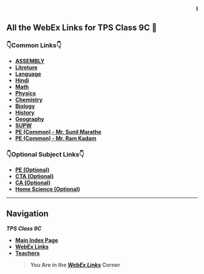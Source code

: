 <marquee behavior="scroll" direction="left"><strong>EXAMS FROM 19th JULY!!  !!STAY STRONG!!</strong></marquee>

## All the WebEx Links for TPS Class 9C 🔗

### 👇Common Links👇
- [**ASSEMBLY**](https://meet97.webex.com/meet/Roohi.S)
- [**Litreture**](https://meet96.webex.com/meet/RupeshDalvi)
- [**Language**](https://meet97.webex.com/meet/RuchiraRastogi)
- [**Hindi**](https://meet97.webex.com/meet/JYOTSNA-AY21)
- [**Math**](https://meet97.webex.com/meet/Roohi.S)
- [**Physics**](https://meet96.webex.com/meet/GeetaShrivastav)
- [**Chemistry**](https://meet96.webex.com/meet/neepa.mehta)
- [**Biology**](https://meet96.webex.com/meet/garimasingh)
- [**History**](https://meet96.webex.com/meet/pr1580983479)
- [**Geography**](https://meet97.webex.com/meet/shanthala)
- [**SUPW**](https://meet97.webex.com/meet/RuchiraRastogi)
- [**PE (Common) - Mr. Sunil Marathe**](https://meet96.webex.com/meet/pr1584286532)
- [**PE (Common) - Mr. Ram Kadam**](https://meet97.webex.com/meet/pr1580716916)

### 👇Optional Subject Links👇
- [**PE (Optional)**](https://meet96.webex.com/meet/pr1587247734)
- [**CTA (Optional)**](https://meet97.webex.com/meet/pr1589336946)
- [**CA	(Optional)**](https://meet96.webex.com/meet/SeethaJothi)
- [**Home Science (Optional)**](https://meet96.webex.com/meet/pr1589820885)


---

## Navigation
***TPS Class 9C***
- [**Main Index Page**](https://v1s1t0r999.github.io/TPSClass9C/index)
- [**WebEx Links**](https://v1s1t0r999.github.io/TPSClass9C/WebEx_Links)
- [**Teachers**](https://v1s1t0r999.github.io/TPSClass9C/Teachers)
    > **You Are in the [_WebEx Links_](https://v1s1t0r999.github.io/TPSClass9C/WebEx_Links) Corner**
